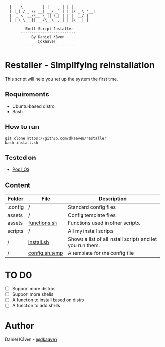 ```  ____           _        _ _           
  |  _ \ ___  ___| |_ __ _| | | ___ _ __ 
  | |_) / _ \/ __| __/ _` | | |/ _ \ '__|
  |  _ <  __/\__ \ || (_| | | |  __/ |   
  |_| \_\___||___/\__\__,_|_|_|\___|_|   

         Shell Script Installer
       -------------------------
            By Daniel Kåven
               @dkaaven
       -------------------------
```
# Restaller - Simplifying reinstallation

This script will help you set up the system the first time.

## Requirements
* Ubuntu-based distro
* Bash


## How to run
```
git clone https://github.com/dkaaven/restaller
bash install.sh

```

## Tested on
* [Pop!_OS](https://system76.com/pop/)

## Content
| Folder | File | Description |
|---|---|---|
| .config| / | Standard config files |
| assets | / | Config template files |
| assets | [functions.sh](assets/functions.sh) | Functions used in other scripts.  |
| scripts | / | All my install scripts |
| / | [install.sh](install.sh) | Shows a list of all install scripts and let you run them. |
| / | [config.sh.temp](config.sh.temp) | A template for the config file |

# TO DO
- [ ] Support more distros
- [ ] Support more shells
- [ ] A function to install based on distro
- [ ] A function to add shells

# Author
Daniel Kåven - [@dkaaven](https://github.com/dkaaven)